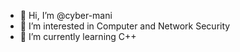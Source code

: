 - 👋 Hi, I’m @cyber-mani
- 👀 I’m interested in Computer and Network Security
- 🌱 I’m currently learning C++

<!---
cyber-mani/cyber-mani is a ✨ special ✨ repository because its `README.md` (this file) appears on your GitHub profile.
You can click the Preview link to take a look at your changes.
--->
